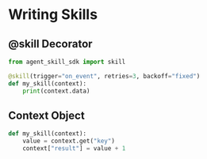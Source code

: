 # Writing Skills

## @skill Decorator

```python
from agent_skill_sdk import skill

@skill(trigger="on_event", retries=3, backoff="fixed")
def my_skill(context):
    print(context.data)
```

## Context Object

```python
def my_skill(context):
    value = context.get("key")
    context["result"] = value + 1
```